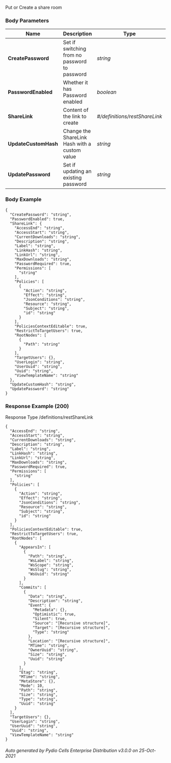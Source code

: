 






 
Put or Create a share room  


### Body Parameters

Name | Description | Type | Required
---|---|---|---
**CreatePassword** | Set if switching from no password to password | _string_ |   
**PasswordEnabled** | Whether it has Password enabled | _boolean_ |   
**ShareLink** | Content of the link to create | _#/definitions/restShareLink_ |   
**UpdateCustomHash** | Change the ShareLink Hash with a custom value | _string_ |   
**UpdatePassword** | Set if updating an existing password | _string_ |   


### Body Example
```
{
  "CreatePassword": "string",
  "PasswordEnabled": true,
  "ShareLink": {
    "AccessEnd": "string",
    "AccessStart": "string",
    "CurrentDownloads": "string",
    "Description": "string",
    "Label": "string",
    "LinkHash": "string",
    "LinkUrl": "string",
    "MaxDownloads": "string",
    "PasswordRequired": true,
    "Permissions": [
      "string"
    ],
    "Policies": [
      {
        "Action": "string",
        "Effect": "string",
        "JsonConditions": "string",
        "Resource": "string",
        "Subject": "string",
        "id": "string"
      }
    ],
    "PoliciesContextEditable": true,
    "RestrictToTargetUsers": true,
    "RootNodes": [
      {
        "Path": "string"
      }
    ],
    "TargetUsers": {},
    "UserLogin": "string",
    "UserUuid": "string",
    "Uuid": "string",
    "ViewTemplateName": "string"
  },
  "UpdateCustomHash": "string",
  "UpdatePassword": "string"
}
```






### Response Example (200)
Response Type /definitions/restShareLink

```
{
  "AccessEnd": "string",
  "AccessStart": "string",
  "CurrentDownloads": "string",
  "Description": "string",
  "Label": "string",
  "LinkHash": "string",
  "LinkUrl": "string",
  "MaxDownloads": "string",
  "PasswordRequired": true,
  "Permissions": [
    "string"
  ],
  "Policies": [
    {
      "Action": "string",
      "Effect": "string",
      "JsonConditions": "string",
      "Resource": "string",
      "Subject": "string",
      "id": "string"
    }
  ],
  "PoliciesContextEditable": true,
  "RestrictToTargetUsers": true,
  "RootNodes": [
    {
      "AppearsIn": [
        {
          "Path": "string",
          "WsLabel": "string",
          "WsScope": "string",
          "WsSlug": "string",
          "WsUuid": "string"
        }
      ],
      "Commits": [
        {
          "Data": "string",
          "Description": "string",
          "Event": {
            "Metadata": {},
            "Optimistic": true,
            "Silent": true,
            "Source": "[Recursive structure]",
            "Target": "[Recursive structure]",
            "Type": "string"
          },
          "Location": "[Recursive structure]",
          "MTime": "string",
          "OwnerUuid": "string",
          "Size": "string",
          "Uuid": "string"
        }
      ],
      "Etag": "string",
      "MTime": "string",
      "MetaStore": {},
      "Mode": 10,
      "Path": "string",
      "Size": "string",
      "Type": "string",
      "Uuid": "string"
    }
  ],
  "TargetUsers": {},
  "UserLogin": "string",
  "UserUuid": "string",
  "Uuid": "string",
  "ViewTemplateName": "string"
}
```




###### Auto generated by Pydio Cells Enterprise Distribution v3.0.0 on 25-Oct-2021
